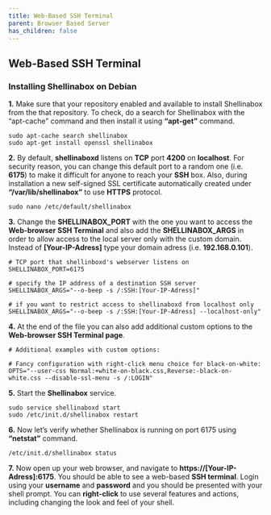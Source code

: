 ```yaml
---
title: Web-Based SSH Terminal
parent: Browser Based Server
has_children: false
---
```


## Web-Based SSH Terminal

### Installing Shellinabox on Debian
**1.** Make sure that your repository enabled and available to install Shellinabox from the that repository. To check, do a search for Shellinabox with the “apt-cache” command and then install it using **“apt-get”** command.

```
sudo apt-cache search shellinabox
sudo apt-get install openssl shellinabox
```

**2.** By default, **shellinaboxd** listens on **TCP** port **4200** on **localhost**. For security reason, you can change this default port to a random one (i.e. **6175**) to make it difficult for anyone to reach your **SSH** box. Also, during installation a new self-signed SSL certificate automatically created under **“/var/lib/shellinabox”** to use **HTTPS** protocol.

`sudo nano /etc/default/shellinabox`

**3.** Change the **SHELLINABOX_PORT** with the one you want to access the **Web-browser SSH Terminal** and also add the **SHELLINABOX_ARGS** in order to allow access to the local server only with the custom domain. Instead of **[Your-IP-Adress]** type your domain adress (i.e. **192.168.0.101**).

```
# TCP port that shellinboxd's webserver listens on
SHELLINABOX_PORT=6175

# specify the IP address of a destination SSH server
SHELLINABOX_ARGS="--o-beep -s /:SSH:[Your-IP-Adress]"

# if you want to restrict access to shellinaboxd from localhost only
SHELLINABOX_ARGS="--o-beep -s /:SSH:[Your-IP-Adress] --localhost-only"
```

**4.** At the end of the file you can also add additional custom options to the **Web-browser SSH Terminal page**.

```
# Additional examples with custom options:

# Fancy configuration with right-click menu choice for black-on-white:
OPTS="--user-css Normal:+white-on-black.css,Reverse:-black-on-white.css --disable-ssl-menu -s /:LOGIN"
```

**5.** Start the **Shellinabox** service.

```
sudo service shellinaboxd start
sudo /etc/init.d/shellinabox restart
```

**6.** Now let’s verify whether Shellinabox is running on port 6175 using **“netstat”** command.

`/etc/init.d/shellinabox status`

**7.** Now open up your web browser, and navigate to **https://[Your-IP-Adress]:6175**. You should be able to see a web-based **SSH terminal**. Login using your **username** and **password** and you should be presented with your shell prompt. You can **right-click** to use several features and actions, including changing the look and feel of your shell.